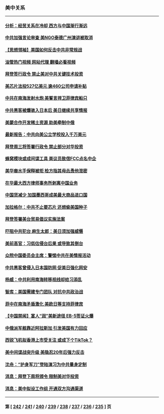 ### 美中关系
---
#### [分析：经贸关系在冷却 西方与中国渐行渐远](../../pages/nf1412576/n14051090.md?08101645) 
#### [中共加强言论审查 美NGO泰德广州演讲被取消](../../pages/nf1412576/n14051182.md?08101645) 
#### [【思想领袖】美国如何反击中共非常规战](../../pages/nf1412576/n14045305.md?08101645) 
#### [油管热门视频 网站代理 翻墙必看视频](http://138.2.39.72:81/youtube.html?epic-marker?08101645)
#### [拜登签行政令 禁止美对中共关键技术投资](../../pages/nf1412576/n14051101.md?08101645) 
#### [美芯片法投527亿美元 逾460公司申请补贴](../../pages/nf1412576/n14051031.md?08101645) 
#### [中共在南海发射水炮 美誓言捍卫菲律宾船只](../../pages/nf1412576/n14050963.md?08101645) 
#### [中共黑客被爆骇入日本后 美日继续共享情报](../../pages/nf1412576/n14051015.md?08101645) 
#### [美蒙合作开发稀土资源 助美牵制中俄](../../pages/nf1412576/n14050984.md?08101645) 
#### [最新报告：中共向美公立学校投入千万美元](../../pages/nf1412576/n14050691.md?08101645) 
#### [拜登周三将签署行政令 禁止部分对华投资](../../pages/nf1412576/n14050962.md?08101645) 
#### [蜂窝模块或成间谍工具 美议员致信FCC点名中企](../../pages/nf1412576/n14050867.md?08101645) 
#### [美华裔水手保释被拒 检方指其母怂恿他泄密](../../pages/nf1412576/n14050410.md?08101645) 
#### [在华最大西方律师事务所剥离中国业务](../../pages/nf1412576/n14050425.md?08101645) 
#### [中国货减少 加国墨西哥成美最大商品进口国](../../pages/nf1412576/n14050403.md?08101645) 
#### [加拉格尔：中共不止要芯片 还想偷美国种子](../../pages/nf1412576/n14050367.md?08101645) 
#### [拜登签署美台贸易倡议实施法案](../../pages/nf1412576/n14050310.md?08101645) 
#### [吓阻中共犯台 麻生太郎：美日须加强威慑](../../pages/nf1412576/n14050269.md?08101645) 
#### [美前高官：习低估侵台后果 或导致其倒台](../../pages/nf1412576/n14050263.md?08101645) 
#### [众院中国委员会主席：警惕中共在美情报活动](../../pages/nf1412576/n14049703.md?08101645) 
#### [中共黑客曾侵入日本国防网 促美日强化网安](../../pages/nf1412576/n14049858.md?08101645) 
#### [杨威：中共利用南海转移视线却给习添乱](../../pages/nf1412576/n14049794.md?08101645) 
#### [智库：美国需建专门团队 对抗中共政治战](../../pages/nf1412576/n14049455.md?08101645) 
#### [菲中在南海矛盾激化 美欧日等支持菲律宾](../../pages/nf1412576/n14049508.md?08101645) 
#### [【中国禁闻】富人“润”美新途径 EB-5签证火爆](../../pages/nf1412576/n14049408.md?08101645) 
#### [中俄派军舰靠近阿拉斯加 引发美国有力回应](../../pages/nf1412576/n14049094.md?08101645) 
#### [西锐飞机拟香港上市受关注 或成下个TikTok？](../../pages/nf1412576/n14048216.md?08101645) 
#### [美中间谍战突升级 美隐忍20年后强力反击](../../pages/nf1412576/n14048742.md?08101645) 
#### [沈舟：“护身军刀”登陆演习为中共量身定制](../../pages/nf1412576/n14048668.md?08101645) 
#### [消息：拜登下周将颁令 限制美对华投资](../../pages/nf1412576/n14048428.md?08101645) 
#### [消息：美中拟设工作组 开通双方沟通渠道](../../pages/nf1412576/n14048427.md?08101645) 

---
#### 第 [ [242](./242.md?08101645) / [241](./241.md?08101645) / [240](./240.md?08101645) / [239](./239.md?08101645) / [238](./238.md?08101645) / [237](./237.md?08101645) / [236](./236.md?08101645) / [235](./235.md?08101645) ] 页
